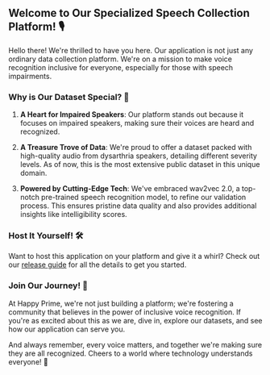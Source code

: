 ## Welcome to Our Specialized Speech Collection Platform! 🎙️

Hello there! We're thrilled to have you here. Our application is not just any ordinary data collection platform. We're on a mission to make voice recognition inclusive for everyone, especially for those with speech impairments.

### **Why is Our Dataset Special? 🌟**

1. **A Heart for Impaired Speakers**: Our platform stands out because it focuses on impaired speakers, making sure their voices are heard and recognized.

2. **A Treasure Trove of Data**: We're proud to offer a dataset packed with high-quality audio from dysarthria speakers, detailing different severity levels. As of now, this is the most extensive public dataset in this unique domain.

3. **Powered by Cutting-Edge Tech**: We've embraced wav2vec 2.0, a top-notch pre-trained speech recognition model, to refine our validation process. This ensures pristine data quality and also provides additional insights like intelligibility scores.

### **Host It Yourself! 🛠️**

Want to host this application on your platform and give it a whirl? Check out our [release guide](RELEASE.md) for all the details to get you started.

### **Join Our Journey! 🚀**

At Happy Prime, we're not just building a platform; we're fostering a community that believes in the power of inclusive voice recognition. If you're as excited about this as we are, dive in, explore our datasets, and see how our application can serve you.

And always remember, every voice matters, and together we're making sure they are all recognized. Cheers to a world where technology understands everyone! 🥂